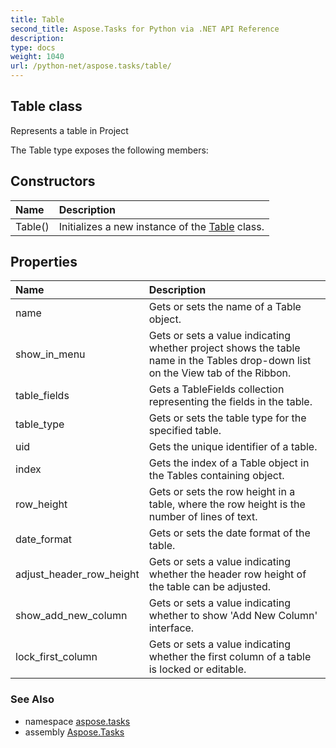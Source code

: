```yaml
---
title: Table
second_title: Aspose.Tasks for Python via .NET API Reference
description: 
type: docs
weight: 1040
url: /python-net/aspose.tasks/table/
---
```


## Table class

Represents a table in Project

The Table type exposes the following members:
## Constructors
| Name | Description |
| :- | :- |
|Table()|Initializes a new instance of the [Table](/tasks/python-net/aspose.tasks/table/) class.|
## Properties
| Name | Description |
| :- | :- |
|name|Gets or sets the name of a Table object.|
|show_in_menu|Gets or sets a value indicating whether project shows the table name in the Tables drop-down list on the View tab of the Ribbon.|
|table_fields|Gets a TableFields collection representing the fields in the table.|
|table_type|Gets or sets the table type for the specified table.|
|uid|Gets the unique identifier of a table.|
|index|Gets the index of a Table object in the Tables containing object.|
|row_height|Gets or sets the row height in a table, where the row height is the number of lines of text.|
|date_format|Gets or sets the date format of the table.|
|adjust_header_row_height|Gets or sets a value indicating whether the header row height of the table can be adjusted.|
|show_add_new_column|Gets or sets a value indicating whether to show 'Add New Column' interface.|
|lock_first_column|Gets or sets a value indicating whether the first column of a table is locked or editable.|

### See Also

* namespace [aspose.tasks](/tasks/python-net/aspose.tasks/)
* assembly [Aspose.Tasks](/tasks/python-net/)

